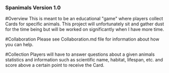 ### Spanimals Version 1.0

#Overview
This is meant to be an educational "game" where players collect Cards for specific animals. This project will unfortunately sit and gather dust for the time being but will be worked on significantly when I have more time.

#Collaboration
Please see Collaboration.md file for information about how you can help.

#Collection
Players will have to answer questions about a given animals statistics and information such as scientific name, habitat, lifespan, etc. and score above a certain point to receive the Card. 


